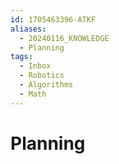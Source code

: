 ```yaml
---
id: 1705463396-ATKF
aliases:
  - 20240116_KNOWLEDGE
  - Planning
tags:
  - Inbox
  - Robotics
  - Algorithms
  - Math
---
```


# Planning

